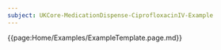 ```yaml
---
subject: UKCore-MedicationDispense-CiprofloxacinIV-Example
---
```

{{page:Home/Examples/ExampleTemplate.page.md}}